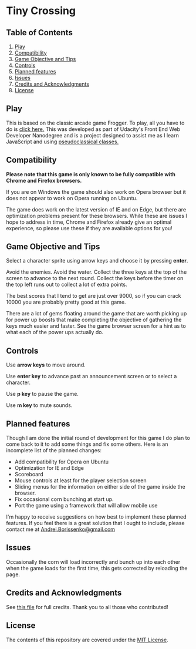Tiny Crossing
===============================

## Table of Contents

1. [Play](https://github.com/AndreiCommunication/tiny-crossing#play)
2. [Compatibility](https://github.com/AndreiCommunication/tiny-crossing#compatibility)
3. [Game Objective and Tips](https://github.com/AndreiCommunication/tiny-crossing#game-objective-and-tips)
4. [Controls](https://github.com/AndreiCommunication/tiny-crossing#controls)
5. [Planned features](https://github.com/AndreiCommunication/tiny-crossing#planned-features)
6. [Issues](https://github.com/AndreiCommunication/tiny-crossing#issues)
7. [Credits and Acknowledgments](https://github.com/AndreiCommunication/tiny-crossing#credits-and-acknowledgments)
8. [License](https://github.com/AndreiCommunication/tiny-crossing#license)

## Play

This is based on the classic arcade game Frogger. To play, all you have to do is
[click here.](http://andreicommunication.github.io/tiny-crossing) This was
developed as part of Udacity's Front End Web Developer Nanodegree and is a
project designed to assist me as I learn JavaScript and using [pseudoclassical classes.](https://docs.google.com/document/d/1F9DY2TtWbI29KSEIot1WXRqqao7OCd7OOC2W3oubSmc/pub?embedded=true#h.lf0pgel7i8pr)

## Compatibility

**Please note that this game is only known to be fully compatible with Chrome
and Firefox browsers.**

If you are on Windows the game should also work on Opera browser but it does not
appear to work on Opera running on Ubuntu.

The game does work on the latest version of IE and on Edge, but there are
optimization problems present for these browsers. While these are issues I hope
to address in time, Chrome and Firefox already give an optimal experience, so
please use these if they are available options for you!

## Game Objective and Tips

Select a character sprite using arrow keys and choose it by pressing **enter**.

Avoid the enemies. Avoid the water. Collect the three keys at the top of the
screen to advance to the next round. Collect the keys before the timer on the
top left runs out to collect a lot of extra points.

The best scores that I tend to get are just over 9000, so if you can crack 10000
you are probably pretty good at this game.

There are a lot of gems floating around the game that are worth picking up for
power up boosts that make completing the objective of gathering the keys much
easier and faster. See the game browser screen for a hint as to what each of the
power ups actually do.

## Controls

Use **arrow keys** to move around.

Use **enter key** to advance past an announcement screen or to select a
character.

Use **p key** to pause the game.

Use **m key** to mute sounds.

## Planned features

Though I am done the initial round of development for this game I do plan to
come back to it to add some things and fix some others. Here is an incomplete
list of the planned changes:

- Add compatibility for Opera on Ubuntu
- Optimization for IE and Edge
- Scoreboard
- Mouse controls at least for the player selection screen
- Sliding menus for the information on either side of the game inside the
browser.
- Fix occasional corn bunching at start up.
- Port the game using a framework that will allow mobile use

I'm happy to receive suggestions on how best to implement these planned
features. If you feel there is a great solution that I ought to include, please
contact me at Andrei.Borissenko@gmail.com

## Issues

Occasionally the corn will load incorrectly and bunch up into each other when
the game loads for the first time, this gets corrected by reloading the page.

## Credits and Acknowledgments

See [this file](https://github.com/AndreiCommunication/tiny-crossing/blob/master/credits.md)
for full credits. Thank you to all those who contributed!

## License

The contents of this repository are covered under the [MIT License](https://github.com/AndreiCommunication/tiny-crossing/blob/master/LICENSE).